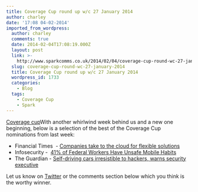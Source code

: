 ```yaml
---
title: Coverage Cup round up w/c 27 January 2014
author: charley
date: '17:08 04-02-2014'
imported_from_wordpress:
  author: charley
  comments: true
  date: 2014-02-04T17:08:19.000Z
  layout: post
  link: >-
    http://www.sparkcomms.co.uk/2014/02/04/coverage-cup-round-wc-27-january-2014/
  slug: coverage-cup-round-wc-27-january-2014
  title: Coverage Cup round up w/c 27 January 2014
  wordpress_id: 1733
  categories:
    - Blog
  tags:
    - Coverage Cup
    - Spark
---
```


[Coverage cup](Coverage-cup-167x300.jpg)With another whirlwind week behind us and a new one beginning, below is a selection of the best of the Coverage Cup nominations from last week:

  * Financial Times  - [Companies take to the cloud for flexible solutions](http://www.ft.com/cms/s/0/4be746b8-81c6-11e3-87d5-00144feab7de.html#axzz2sLTKZSuV)
  * Infosecurity -  [41% of Federal Workers Have Unsafe Mobile Habits](http://www.infosecurity-magazine.com/view/36479/41-of-federal-workers-have-unsafe-mobile-habits?utm_source=twitterfeed&utm_medium=twitter)
  * The Guardian - [Self-driving cars irresistible to hackers, warns security executive](http://www.theguardian.com/technology/2014/jan/28/self-driving-cars-irresistible-hackers-security-executive)

Let us know on [Twitter](https://twitter.com/sparkcomms) or the comments section below which you think is the worthy winner.
